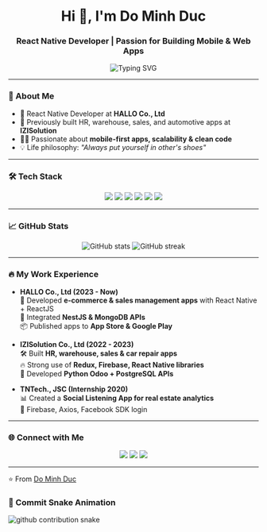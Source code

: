 <h1 align="center">Hi 👋, I'm Do Minh Duc</h1>
<h3 align="center">React Native Developer | Passion for Building Mobile & Web Apps</h3>

<p align="center">
  <img src="https://readme-typing-svg.herokuapp.com?font=Fira+Code&pause=1000&color=36BCF7&center=true&vCenter=true&width=435&lines=React+Native+Developer;Fullstack+with+NestJS+%26+MongoDB;Firebase+%26+RESTful+APIs;Always+learning+%26+building" alt="Typing SVG" />
</p>

---

### 🌟 About Me
- 💼 React Native Developer at **HALLO Co., Ltd**
- 🚀 Previously built HR, warehouse, sales, and automotive apps at **IZISolution**
- 🧑‍💻 Passionate about **mobile-first apps, scalability & clean code**
- 💡 Life philosophy: *"Always put yourself in other's shoes"*

---

### 🛠 Tech Stack
<p align="center">
  <img src="https://img.shields.io/badge/React_Native-20232A?style=for-the-badge&logo=react&logoColor=61DAFB" />
  <img src="https://img.shields.io/badge/JavaScript-323330?style=for-the-badge&logo=javascript&logoColor=F7DF1E" />
  <img src="https://img.shields.io/badge/TypeScript-007ACC?style=for-the-badge&logo=typescript&logoColor=white" />
  <img src="https://img.shields.io/badge/NestJS-E0234E?style=for-the-badge&logo=nestjs&logoColor=white" />
  <img src="https://img.shields.io/badge/Firebase-ffca28?style=for-the-badge&logo=firebase&logoColor=black" />
  <img src="https://img.shields.io/badge/Docker-2496ED?style=for-the-badge&logo=docker&logoColor=white" />
</p>

---

### 📈 GitHub Stats
<p align="center">
  <img src="https://github-readme-stats.vercel.app/api?username=minhducant&show_icons=true&theme=radical" alt="GitHub stats" />
  <img src="https://github-readme-streak-stats.herokuapp.com/?user=minhducant&theme=radical" alt="GitHub streak" />
</p>

---

### 🔥 My Work Experience
- **HALLO Co., Ltd (2023 - Now)**  
  📱 Developed **e-commerce & sales management apps** with React Native + ReactJS  
  🔗 Integrated **NestJS & MongoDB APIs**  
  📦 Published apps to **App Store & Google Play**

- **IZISolution Co., Ltd (2022 - 2023)**  
  🛠 Built **HR, warehouse, sales & car repair apps**  
  🔥 Strong use of **Redux, Firebase, React Native libraries**  
  🐍 Developed **Python Odoo + PostgreSQL APIs**

- **TNTech., JSC (Internship 2020)**  
  📊 Created a **Social Listening App for real estate analytics**  
  🔗 Firebase, Axios, Facebook SDK login  

---

### 🌐 Connect with Me
<p align="center">
  <a href="https://github.com/minhducant"><img src="https://img.shields.io/badge/GitHub-100000?style=for-the-badge&logo=github&logoColor=white"/></a>
  <a href="mailto:minhduc.gco@gmail.com"><img src="https://img.shields.io/badge/Email-D14836?style=for-the-badge&logo=gmail&logoColor=white"/></a>
  <a href="https://www.linkedin.com/in/minhducant"><img src="https://img.shields.io/badge/LinkedIn-0A66C2?style=for-the-badge&logo=linkedin&logoColor=white"/></a>
</p>

---

⭐️ From [Do Minh Duc](https://github.com/minhducant)

### 🐍 Commit Snake Animation

<!-- Light mode -->
<picture>
  <source media="(prefers-color-scheme: dark)" srcset="https://raw.githubusercontent.com/minhducant/minhducant/gh-pages/github-contribution-grid-snake-dark.svg" />
  <img alt="github contribution snake" src="https://raw.githubusercontent.com/minhducant/minhducant/gh-pages/github-contribution-grid-snake.svg" />
</picture>

